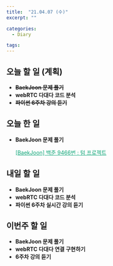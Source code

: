 ```yaml
---
title:  "21.04.07 (수)"
excerpt: ""

categories:
  - Diary

tags:
---
```


## 오늘 할 일 (계획)

- ~~**BaekJoon 문제 풀기**~~
- **webRTC 다대다 코드 분석**
- ~~**파이썬 6주차 강의 듣기**~~


## 오늘 한 일

- **BaekJoon 문제 풀기**

  <a href="https://nam-ki-bok.github.io/baekjoon/Baek_2166/" style="color:#0FA678" target="_blank">[BaekJoon] 백준 9466번 : 텀 프로젝트</a>

##  내일 할 일

- **BaekJoon 문제 풀기**
- **webRTC 다대다 코드 분석**
- **파이썬 6주차 실시간 강의 듣기**

## 이번주 할 일

- **BaekJoon 문제 풀기**
- **webRTC 다대다 연결 구현하기**
- **6주차 강의 듣기**

<br>